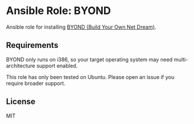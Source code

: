 # Ansible Role: BYOND

Ansible role for installing [BYOND (Build Your Own Net Dream)](https://secure.byond.com/).

## Requirements

BYOND only runs on i386, so your target operating system may need multi-architecture support enabled.

This role has only been tested on Ubuntu. Please open an issue if you require broader support.

## License

MIT
